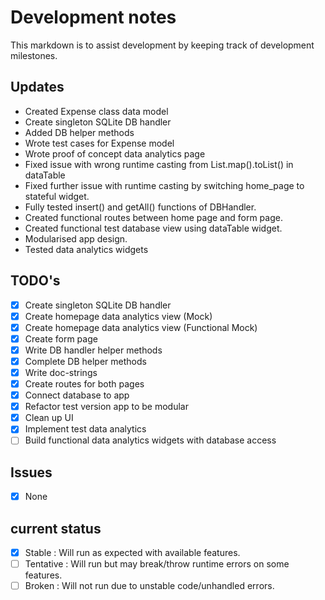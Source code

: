 # Development notes

This markdown is to assist development by keeping track of development
milestones.

## Updates
- Created Expense class data model
- Create singleton SQLite DB handler
- Added DB helper methods
- Wrote test cases for Expense model
- Wrote proof of concept data analytics page
- Fixed issue with wrong runtime casting from List.map()<Type>.toList() in dataTable
- Fixed further issue with runtime casting by switching home_page to stateful widget.
- Fully tested insert() and getAll() functions of DBHandler.
- Created functional routes between home page and form page.
- Created functional test database view using dataTable widget.
- Modularised app design.
- Tested data analytics widgets

## TODO's
- [x] Create singleton SQLite DB handler
- [x] Create homepage data analytics view (Mock)
- [x] Create homepage data analytics view (Functional Mock)
- [x] Create form page
- [x] Write DB handler helper methods
- [x] Complete DB helper methods
- [x] Write doc-strings 
- [x] Create routes for both pages
- [x] Connect database to app
- [x] Refactor test version app to be modular
- [x] Clean up UI
- [x] Implement test data analytics
- [ ] Build functional data analytics widgets with database access

## Issues
- [x] None


## current status

- [x] Stable
        : Will run as expected with available features.
- [ ] Tentative
        : Will run but may break/throw runtime errors on some features.
- [ ] Broken
        : Will not run due to unstable code/unhandled errors.